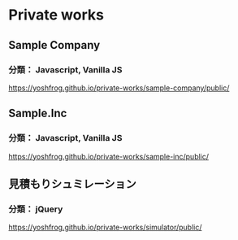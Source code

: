 # Private works

## Sample Company
### 分類： Javascript, Vanilla JS
https://yoshfrog.github.io/private-works/sample-company/public/

## Sample.Inc
### 分類： Javascript, Vanilla JS
https://yoshfrog.github.io/private-works/sample-inc/public/

## 見積もりシュミレーション
### 分類： jQuery
https://yoshfrog.github.io/private-works/simulator/public/

